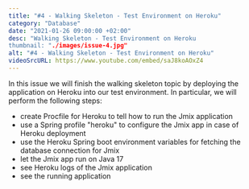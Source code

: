 ```yaml
---
title: "#4 - Walking Skeleton - Test Environment on Heroku"
category: "Database"
date: "2021-01-26 09:00:00 +02:00"
desc: "Walking Skeleton - Test Environment on Heroku
thumbnail: "./images/issue-4.jpg"
alt: "#4 - Walking Skeleton - Test Environment on Heroku"
videoSrcURL: https://www.youtube.com/embed/saJ8koAOxZ4
---
```


In this issue we will finish the walking skeleton topic by deploying the application on Heroku into our
test environment. In particular, we will perform the following steps:

* create Procfile for Heroku to tell how to run the Jmix application
* use a Spring profile "heroku" to configure the Jmix app in case of Heroku deployment
* use the Heroku Spring boot environment variables for fetching the database connection for Jmix
* let the Jmix app run on Java 17
* see Heroku logs of the Jmix application
* see the running application